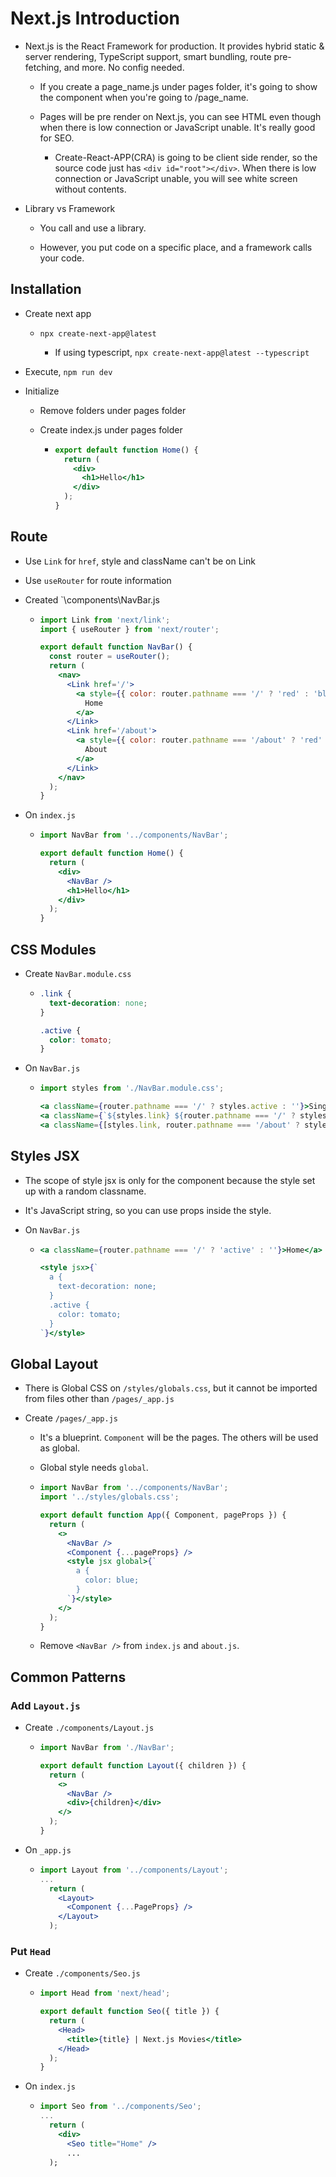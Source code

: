 # Next.js Introduction

- Next.js is the React Framework for production. It provides hybrid static & server rendering, TypeScript support, smart bundling, route pre-fetching, and more. No config needed.

  - If you create a page_name.js under pages folder, it's going to show the component when you're going to /page_name.

  - Pages will be pre render on Next.js, you can see HTML even though when there is low connection or JavaScript unable. It's really good for SEO.

    - Create-React-APP(CRA) is going to be client side render, so the source code just has `<div id="root"></div>`. When there is low connection or JavaScript unable, you will see white screen without contents.

- Library vs Framework

  - You call and use a library.

  - However, you put code on a specific place, and a framework calls your code.

## Installation

- Create next app

  - `npx create-next-app@latest`

    - If using typescript, `npx create-next-app@latest --typescript`

- Execute, `npm run dev`

- Initialize

  - Remove folders under pages folder

  - Create index.js under pages folder

    - ```jsx
      export default function Home() {
        return (
          <div>
            <h1>Hello</h1>
          </div>
        );
      }
      ```

## Route

- Use `Link` for `href`, style and className can't be on Link

- Use `useRouter` for route information

- Created `\components\NavBar.js

  - ```jsx
    import Link from 'next/link';
    import { useRouter } from 'next/router';

    export default function NavBar() {
      const router = useRouter();
      return (
        <nav>
          <Link href='/'>
            <a style={{ color: router.pathname === '/' ? 'red' : 'blue' }}>
              Home
            </a>
          </Link>
          <Link href='/about'>
            <a style={{ color: router.pathname === '/about' ? 'red' : 'blue' }}>
              About
            </a>
          </Link>
        </nav>
      );
    }
    ```

- On `index.js`

  - ```jsx
    import NavBar from '../components/NavBar';

    export default function Home() {
      return (
        <div>
          <NavBar />
          <h1>Hello</h1>
        </div>
      );
    }
    ```

## CSS Modules

- Create `NavBar.module.css`

  - ```css
    .link {
      text-decoration: none;
    }

    .active {
      color: tomato;
    }
    ```

- On `NavBar.js`

  - ```jsx
    import styles from './NavBar.module.css';

    <a className={router.pathname === '/' ? styles.active : ''}>Single Class</a>
    <a className={`${styles.link} ${router.pathname === '/' ? styles.active : ''}`}>Multiple Way 1</a>
    <a className={[styles.link, router.pathname === '/about' ? styles.active : ''].join(' ')}>Multiple Way 2</a>
    ```

## Styles JSX

- The scope of style jsx is only for the component because the style set up with a random classname.

- It's JavaScript string, so you can use props inside the style.

- On `NavBar.js`

  - ```jsx
    <a className={router.pathname === '/' ? 'active' : ''}>Home</a>

    <style jsx>{`
      a {
        text-decoration: none;
      }
      .active {
        color: tomato;
      }
    `}</style>
    ```

## Global Layout

- There is Global CSS on `/styles/globals.css`, but it cannot be imported from files other than `/pages/_app.js`

- Create `/pages/_app.js`

  - It's a blueprint. `Component` will be the pages. The others will be used as global.

  - Global style needs `global`.

  - ```jsx
    import NavBar from '../components/NavBar';
    import '../styles/globals.css';

    export default function App({ Component, pageProps }) {
      return (
        <>
          <NavBar />
          <Component {...pageProps} />
          <style jsx global>{`
            a {
              color: blue;
            }
          `}</style>
        </>
      );
    }
    ```

  - Remove `<NavBar />` from `index.js` and `about.js`.

## Common Patterns

### Add `Layout.js`

- Create `./components/Layout.js`

  - ```jsx
    import NavBar from './NavBar';

    export default function Layout({ children }) {
      return (
        <>
          <NavBar />
          <div>{children}</div>
        </>
      );
    }
    ```

- On `_app.js`

  - ```jsx
    import Layout from '../components/Layout';
    ...
      return (
        <Layout>
          <Component {...PageProps} />
        </Layout>
      );
    ```

### Put `Head`

- Create `./components/Seo.js`

  - ```jsx
    import Head from 'next/head';

    export default function Seo({ title }) {
      return (
        <Head>
          <title>{title} | Next.js Movies</title>
        </Head>
      );
    }
    ```

- On `index.js`

  - ```jsx
    import Seo from '../components/Seo';
    ...
      return (
        <div>
          <Seo title="Home" />
          ...
      );
    ```
